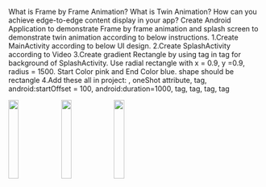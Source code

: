 What is Frame by Frame Animation? What is Twin Animation? How can you achieve edge-to-edge content display in your app?  Create Android Application to demonstrate Frame by frame animation and splash screen to demonstrate twin animation according to below instructions.
1.Create MainActivity according to below UI design.
2.Create SplashActivity according to Video
3.Create gradient Rectangle by using <gradient> tag in <shape> tag for background of SplashActivity. Use radial rectangle with x = 0.9, y =0.9, radius = 1500. Start Color pink and End Color blue. shape should be rectangle
4.Add these all in project: <animation-list>, oneShot attribute, <set> tag, android:startOffset = 100, android:duration=1000, <scale> tag, <translate> tag, <rotate> tag, <alpha> tag

<img src="https://github.com/Diya-Chauhan/MAD_Practical-9_21012011011/assets/98373841/583f3b94-55d6-4a55-b6e1-c2e8aa629f76" width="20%" height="20%">

<img src="https://github.com/Diya-Chauhan/MAD_Practical-9_21012011011/assets/98373841/04fd9b6c-45f8-47c6-bea5-7aef42d5a437" width="20%" height="20%">

<img src="https://github.com/Diya-Chauhan/MAD_Practical-9_21012011011/assets/98373841/8a81945f-bb76-49b0-917e-80b445224585" width="20%" height="20%">
